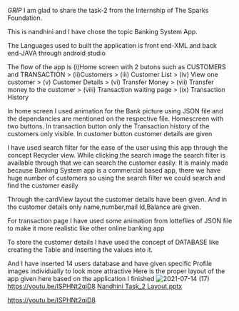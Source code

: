 *GRIP*
I am glad to share the task-2 from the Internship of The Sparks Foundation.

This is nandhini and I have chose the topic Banking System App.

The Languages used to built the application is front end-XML and back end-JAVA through android studio 

The flow of the app is (i)Home screen with 2 butons such as CUSTOMERS and TRANSACTION > (ii)Customers > (iii) Customer List > (iv) View one customer > (v) Customer Details > (vi) 
Transfer Money > (vii) Transfer money to the customer > (viii) Transaction waiting page > (ix) Transaction History

In home screen I used animation for the Bank picture using JSON file and the dependancies are mentioned on the respective file. Homescreen with two buttons. In transaction button only the Transaction history of the customers only visible. In customer button customer details are given

I have used search filter for the ease of the user using this app through the concept Recycler view. While clicking the search image the search filter is available through that we can search the customer easily. It is mainly made because Banking System app is a commercial based app, there we have huge number of customers so using the search filter we could search and find the customer easily

Through the cardView layout the customer details have been given. And in the customer details only name,number,mail Id,Balance are given.

For transaction page I have used some animation from lotteflies of JSON file to make it more realistic like other online banking app 

To store the customer details I have used the concept of DATABASE like creating the Table and Inserting the values into it.

And I have inserted 14 users database and have given specific Profile images individually to look more attractive
Here is the proper layout of the app given here based on the application I finished
![2021-07-14 (17)](https://user-images.githubusercontent.com/87435079/125674780-2dae526c-1c3b-4b57-ab84-7830948408a2.png) https://youtu.be/ISPHNt2qiD8
[Nandhini Task_2 Layout.pptx](https://github.com/Nandyx7/Basic-Banking-App/files/6818282/Nandhini.Task_2.Layout.pptx)

https://youtu.be/ISPHNt2qiD8
